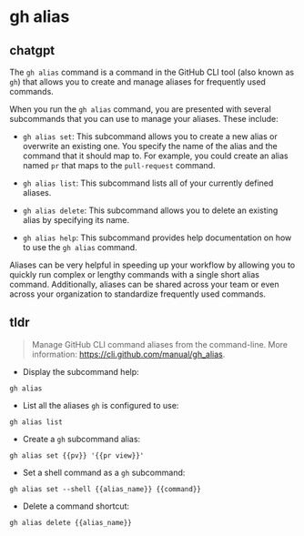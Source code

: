 # gh alias 
## chatgpt 
The `gh alias` command is a command in the GitHub CLI tool (also known as `gh`) that allows you to create and manage aliases for frequently used commands.

When you run the `gh alias` command, you are presented with several subcommands that you can use to manage your aliases. These include:

- `gh alias set`: This subcommand allows you to create a new alias or overwrite an existing one. You specify the name of the alias and the command that it should map to. For example, you could create an alias named `pr` that maps to the `pull-request` command.

- `gh alias list`: This subcommand lists all of your currently defined aliases.

- `gh alias delete`: This subcommand allows you to delete an existing alias by specifying its name.

- `gh alias help`: This subcommand provides help documentation on how to use the `gh alias` command.

Aliases can be very helpful in speeding up your workflow by allowing you to quickly run complex or lengthy commands with a single short alias command. Additionally, aliases can be shared across your team or even across your organization to standardize frequently used commands. 

## tldr 
 
> Manage GitHub CLI command aliases from the command-line.
> More information: <https://cli.github.com/manual/gh_alias>.

- Display the subcommand help:

`gh alias`

- List all the aliases `gh` is configured to use:

`gh alias list`

- Create a `gh` subcommand alias:

`gh alias set {{pv}} '{{pr view}}'`

- Set a shell command as a `gh` subcommand:

`gh alias set --shell {{alias_name}} {{command}}`

- Delete a command shortcut:

`gh alias delete {{alias_name}}`
